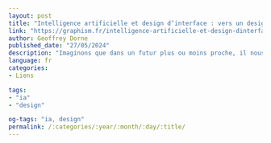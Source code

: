 ```yaml
---
layout: post
title: "Intelligence artificielle et design d’interface : vers un design de la confiance ?"
link: "https://graphism.fr/intelligence-artificielle-et-design-dinterface-vers-un-design-de-la-confiance"
author: Geoffrey Dorne
published_date: "27/05/2024"
description: "Imaginons que dans un futur plus ou moins proche, il nous sera impossible de différencier le contenu créé par un humain du contenu créé par une IA. Dans les lectures, les écoutes musicales, les séries, les films, les photographies et tous les contenus pouvant être numériques il y aura un mélange entre ce qui est conçu humainement et par les IA. <br>Mais avez-vous déjà ressenti ce sentiment étrange de lire quelque chose et de vous rendre compte que c’est écrit par ChatGPT ?"
language: fr
categories:
- Liens

tags:
- "ia"
- "design"

og-tags: "ia, design"
permalink: /:categories/:year/:month/:day/:title/
---
```

